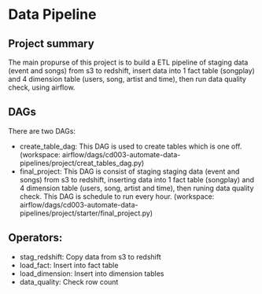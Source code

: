 # Data Pipeline
## Project summary
The main propurse of this project is to build a ETL pipeline of staging data (event and songs) from s3 to redshift, insert data into 1 fact table (songplay) and 4 dimension table (users, song, artist and time), then run data quality check, using airflow.
## DAGs
There are two DAGs:
- create_table_dag: This DAG is used to create tables which is one off. (workspace: airflow/dags/cd003-automate-data-pipelines/project/creat_tables_dag.py)
- final_project: This DAG is consist of staging staging data (event and songs) from s3 to redshift, inserting data into 1 fact table (songplay) and 4 dimension table (users, song, artist and time), then runing data quality check. This DAG is schedule to run every hour. (workspace: airflow/dags/cd003-automate-data-pipelines/project/starter/final_project.py)
## Operators:
- stag_redshift: Copy data from s3 to redshift
- load_fact: Insert into fact table
- load_dimension: Insert into dimension tables
- data_quality: Check row count
